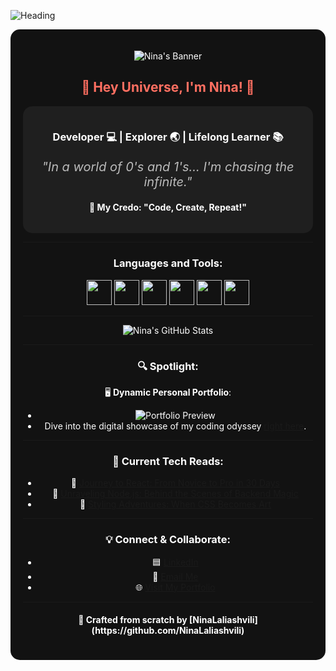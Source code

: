 ![Heading](https://img.shields.io/badge/%F0%9F%9A%80-Hey%20Universe,%20I'm%20Nina!%20%F0%9F%8C%8C-ff6f61?style=for-the-badge&labelColor=black)


<div align="center" style="background-color: #121212; padding: 20px; border-radius: 15px; color: #ffffff;">

![Nina's Banner](https://path_to_your_banner_image.png)

<h2 style="color: #ff6f61;">🚀 Hey Universe, I'm Nina! 🌌</h2>

<div style="background-color: #1f1f1f; padding: 15px; border-radius: 15px;">
<h3>Developer 💻 | Explorer 🌏 | Lifelong Learner 📚</h3>
<p style="font-size:20px; color: #bbb;"><em>"In a world of 0's and 1's... I'm chasing the infinite."</em></p>
<h4>📜 My Credo: "Code, Create, Repeat!"</h4>
</div>

---

<h3>Languages and Tools:</h3>  
<code><img height="40" src="path_to_js_icon.png"></code>
<code><img height="40" src="path_to_react_icon.png"></code>
<code><img height="40" src="path_to_node_icon.png"></code>
<code><img height="40" src="path_to_express_icon.png"></code>
<code><img height="40" src="path_to_html_icon.png"></code>
<code><img height="40" src="path_to_css_icon.png"></code>

---

![Nina's GitHub Stats](https://github-readme-stats.vercel.app/api?username=NinaLaliashvili&show_icons=true&theme=radical&bg_color=45,ff6f61,3f5efb)

---

<h3>🔍 Spotlight:</h3>

🖥 **Dynamic Personal Portfolio**: 
- ![Portfolio Preview](path_to_portfolio_gif.gif)
- Dive into the digital showcase of my coding odyssey [right here](link_to_portfolio).

---

<h3>🤖 Current Tech Reads:</h3>

- 📘 [Journey to React: From Novice to Pro in 30 Days](#)
- 📗 [Unraveling Node.js: Behind the Scenes of Backend Magic](#)
- 📙 [Styling Adventures: When CSS Becomes Art](#)

---

<h3>💡 Connect & Collaborate:</h3>

- 🟦 [LinkedIn](https://www.linkedin.com/in/nini-laliashvili-08a97b223/)
- 📧 [Email Me](mailto:ninilaliashvili8@gmail.com)
- 🌐 [Visit My Portfolio](your_portfolio_link)

---

<h4>💖 Crafted from scratch by [NinaLaliashvili](https://github.com/NinaLaliashvili)</h4>

</div>
